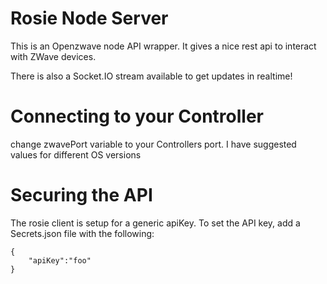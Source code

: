 Rosie Node Server
================

This is an Openzwave node API wrapper. It gives a nice rest api to interact with ZWave devices.

There is also a Socket.IO stream available to get updates in realtime!

Connecting to your Controller
============================
change zwavePort variable to your Controllers port. I have suggested values for different OS versions

Securing the API
===============
The rosie client is setup for a generic apiKey. To set the API key, add a Secrets.json file with the following:


	{
		"apiKey":"foo"
	}
